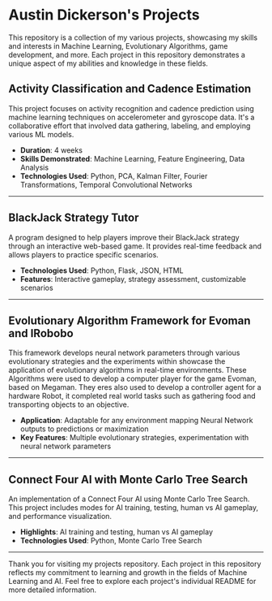 # Austin Dickerson's Projects

This repository is a collection of my various projects, showcasing my skills and interests in Machine Learning, Evolutionary Algorithms, game development, and more. Each project in this repository demonstrates a unique aspect of my abilities and knowledge in these fields.

## Activity Classification and Cadence Estimation
This project focuses on activity recognition and cadence prediction using machine learning techniques on accelerometer and gyroscope data. It's a collaborative effort that involved data gathering, labeling, and employing various ML models.

- **Duration**: 4 weeks
- **Skills Demonstrated**: Machine Learning, Feature Engineering, Data Analysis
- **Technologies Used**: Python, PCA, Kalman Filter, Fourier Transformations, Temporal Convolutional Networks

---

## BlackJack Strategy Tutor
A program designed to help players improve their BlackJack strategy through an interactive web-based game. It provides real-time feedback and allows players to practice specific scenarios.

- **Technologies Used**: Python, Flask, JSON, HTML
- **Features**: Interactive gameplay, strategy assessment, customizable scenarios

---

## Evolutionary Algorithm Framework for Evoman and IRobobo
This framework develops neural network parameters through various evolutionary strategies and the experiments within showcase the application of evolutionary algorithms in real-time environments. These Algorithms were used to develop a computer player for the game Evoman, based on Megaman. They eres also used to develop a controller agent for a hardware Robot, it completed real world tasks such as gathering food and transporting objects to an objective.

- **Application**: Adaptable for any environment mapping Neural Network outputs to predictions or maximization
- **Key Features**: Multiple evolutionary strategies, experimentation with neural network parameters

---

## Connect Four AI with Monte Carlo Tree Search
An implementation of a Connect Four AI using Monte Carlo Tree Search. This project includes modes for AI training, testing, human vs AI gameplay, and performance visualization.

- **Highlights**: AI training and testing, human vs AI gameplay
- **Technologies Used**: Python, Monte Carlo Tree Search

---

Thank you for visiting my projects repository. Each project in this repository reflects my commitment to learning and growth in the fields of Machine Learning and AI. Feel free to explore each project's individual README for more detailed information.

